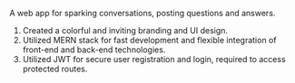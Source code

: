 A web app for sparking conversations, posting questions and answers.

1. Created a colorful and inviting branding and UI design.
2. Utilized MERN stack for fast development and flexible integration of front-end and back-end technologies.
3. Utilized JWT for secure user registration and login, required to access protected routes.
